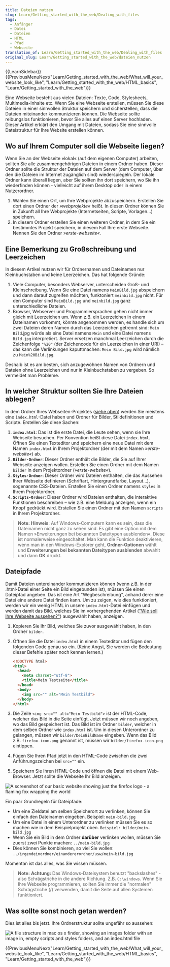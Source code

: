 ```yaml
---
title: Dateien nutzen
slug: Learn/Getting_started_with_the_web/Dealing_with_files
tags:
  - Anfänger
  - Datei
  - Dateien
  - HTML
  - Pfad
  - Webseite
translation_of: Learn/Getting_started_with_the_web/Dealing_with_files
original_slug: Learn/Getting_started_with_the_web/dateien_nutzen
---
```

{{LearnSidebar}}{{PreviousMenuNext("Learn/Getting_started_with_the_web/What_will_your_website_look_like", "Learn/Getting_started_with_the_web/HTML_basics", "Learn/Getting_started_with_the_web")}}

Eine Webseite besteht aus vielen Dateien: Texte, Code, Stylesheets, Multimedia-Inhalte etc. Wenn Sie eine Webseite erstellen, müssen Sie diese Dateien in einer sinnvollen Struktur speichern und sicherstellen, dass die Dateien miteinander kommunizieren können. Die Webseite sollte reibungslos funktionieren, bevor Sie alles auf einen Server hochladen. Dieser Artikel erklärt den Umgang mit Dateien, sodass Sie eine sinnvolle Dateistruktur für Ihre Website erstellen können.

## Wo auf Ihrem Computer soll die Webseite liegen?

Wenn Sie an der Webseite »lokal« (auf dem eigenen Computer) arbeiten, sollten Sie alle zusammengehörigen Dateien in einem Ordner haben. Dieser Ordner sollte die Struktur der Dateien auf dem Server (dem Computer, über den die Dateien im Internet zugänglich sind) wiederspiegeln. Der lokale Ordner kann überall liegen, aber Sie sollten ihn dort speichern, wo Sie ihn wiederfinden können - vielleicht auf ihrem Desktop oder in einem Nutzerordner.

1.  Wählen Sie einen Ort, um Ihre Webprojekte abzuspeichern. Erstellen Sie dort einen Ordner der _»webprojekte«_ heißt. In diesen Ordner können Sie in Zukunft all Ihre Webprojekte (Internetseiten, Scripte, Vorlagen…) speichern.
2.  In diesem Ordner erstellen Sie einen weiteren Ordner, in dem Sie ein bestimmtes Projekt speichern, in diesem Fall Ihre erste Webseite. Nennen Sie den Ordner _»erste-webseite«._

## Eine Bemerkung zu Großschreibung und Leerzeichen

In diesem Artikel nutzen wir für Ordnernamen und Dateinamen nur Kleinbuchstaben und keine Leerzeichen. Das hat folgende Gründe:

1.  Viele Computer, besonders Webserver, unterscheiden Groß- und Kleinschreibung. Wenn Sie eine Datei namens `MeinBild.jpg` abspeichern und dann darauf zugreifen möchten, funktoniert `meinbild.jpg` nicht. Für den Computer sind `MeinBild.jpg` und `meinbild.jpg` ganz unterschiedliche Dateien.
2.  Browser, Webserver und Programmiersprachen gehen nicht immer gleich mit Leerzeichen um. Wenn z.B. ein Leerzeichen in einem Dateinamen vorkommt, könnte angenommen werden, es handle sich um zwei Dateien deren Namen durch das Leerzeichen getrennt sind: `Mein Bild`.jpg würde als eine Datei namens `Mein` und eine Datei namens `Bild.jpg` interpretiert. Server ersetzen manchmal Leerzeichen durch die Zeichenfolge `"%20"` (der Zeichencode für ein Leerzeichen in einer URI) – das kann die Verlinkungen kaputtmachen: `Mein Bild.jpg` wird nämlich zu `Mein%20Bild.jpg`.

Deshalb ist es am besten, sich anzugewöhnen Namen von Ordnern und Dateien ohne Leerzeichen und nur in Kleinbuchstaben zu vergeben. So vermeidet man Probleme.

## In welcher Struktur sollten Sie Ihre Dateien ablegen?

In dem Ordner Ihres Webseiten-Projektes ([siehe oben](#websiteWo)) werden Sie meistens eine `index.html`-Datei haben und Ordner für Bilder, Stildefinitionen und Scripte. Erstellen Sie diese Sachen:

1.  **`index.html`**: Das ist die erste Datei, die Leute sehen, wenn sie Ihre Webseite besuchen. Per Konvention heißt diese Datei `index.html`. Öffnen Sie einen Texteditor und speichern eine neue Datei mit dem Namen `index.html` in Ihrem Projektordner (der mit dem Namen »_erste-website«_) ab.
2.  **`Bilder-Ordner`**: Dieser Ordner enthält die Bilder, die Sie auf Ihrer Webseite anzeigen wollen. Erstellen Sie einen Ordner mit dem Namen `bilder` in dem Projektordner (»_erste-website«_).
3.  **`Styles-Ordner`**: Dieser Ordner wird Dateien enthalten, die das Aussehen Ihrer Webseite definieren (Schriftart, Hintergrundfarbe, Layout…), sogenannte CSS-Dateien. Erstellen Sie einen Ordner namens `styles` in Ihrem Projektordner.
4.  **`Scripts-Ordner`**: Dieser Ordner wird Dateien enthalten, die interaktive Funktionen beschreiben – wie z.B. eine Meldung anzeigen, wenn ein Knopf gedrückt wird. Erstellen Sie einen Ordner mit den Namen `scripts` in Ihrem Projektordner.

> **Note:** **Hinweis**: Auf Windows-Computern kann es sein, dass die Dateinamen nicht ganz zu sehen sind. Es gibt eine Option mit dem Namen »Erweiterungen bei bekannten Dateitypen ausblenden«. Diese ist normalerweise eingeschaltet. Man kann die Funktion deaktivieren, wenn man in den Windows-Explorer geht, **Ordner-Optionen** wählt und **Erweiterungen bei bekannten Dateitypen ausblenden** abwählt und dann **OK** drückt.

## Dateipfade

Damit Dateien untereinander kommunizieren können (wenn z.B. in der .html-Datei einer Seite ein Bild eingebunden ist), müssen Sie einen Dateipfad angeben. Das ist eine Art "Wegbeschreibung", anhand derer eine Datei eine andere Datei finden kann. Um zu zeigen, wie dies funktioniert, werden wir ein wenig HTML in unsere `index.html`-Datei einfügen und werden damit das Bild, welches Sie im vorhergehenden Artikel (["Wie soll Ihre Webseite aussehen?"](/de/Learn/Getting_started_with_the_web/What_will_your_website_look_like)) ausgewählt haben, anzeigen.

1.  Kopieren Sie Ihr Bild, welches Sie zuvor ausgewählt haben, in den Ordner `bilder`.
2.  Öffnen Sie die Datei `index.html` in einem Texteditor und fügen den folgenden Code genau so ein. (Keine Angst, Sie werden die Bedeutung dieser Befehle später noch kennen lernen.)

    ```html
    <!DOCTYPE html>
    <html>
      <head>
        <meta charset="utf-8">
        <title>Mein Testseite</title>
      </head>
      <body>
        <img src="" alt="Mein Testbild">
      </body>
    </html>
    ```

3.  Die Zeile `<img src="" alt="Mein Testbild">` ist der HTML-Code, welcher das Bild in die Seite einfügt. Jetzt müssen wir noch angeben, wo das Bild gespeichert ist. Das Bild ist im Ordner `bilder`, welcher in dem selben Ordner wie `index.html` ist. Um in diesen Unterordner zu gelangen, müssen wir `bilder/DeinBildName` eingeben. Wenn das Bild z.B. `firefox-icon.png` genannt ist, müssen wir `bilder/firefox-icon.png` eintippen.
4.  Fügen Sie Ihren Pfad jetzt in den HTML-Code zwischen die zwei Anführungszeichen bei `src=""` ein.
5.  Speichern Sie Ihren HTML-Code und öffnen die Datei mit einem Web-Browser. Jetzt sollte die Webseite Ihr Bild anzeigen.

![A screenshot of our basic website showing just the firefox logo - a flaming fox wrapping the world](https://mdn.mozillademos.org/files/9229/website-screenshot.png)

Ein paar Grundregeln für Dateipfade:

- Um eine Zieldatei am selben Speicherort zu verlinken, können Sie einfach den Dateinamen eingeben. Beispiel: `mein-bild.jpg`
- Um eine Datei in einem Unterordner zu verlinken müssen Sie es so machen wie in dem Beispielprojekt oben. `Beispiel: bilder/mein-bild.jpg`
- Wenn Sie ein Bild in dem Ordner **darüber** verlinken wollen, müssen Sie zuerst zwei Punkte machen: `../mein-bild.jpg`
- Dies können Sie kombinieren, so viel Sie wollen: `../irgendeinordner/einandererordner/usw/mein-bild.jpg`

Momentan ist das alles, was Sie wissen müssen.

> **Note:** **Achtung:** Das Windows-Dateisystem benutzt "backslashes" - also Schrägstriche in die andere Richtung. Z.B. `C:\windows`. Wenn Sie Ihre Webseite programmieren, sollten Sie immer die "normalen" Schrägstriche (/) verwenden, damit die Seite auf allen Systemen funktioniert.

## Was sollte sonst noch getan werden?

Dies ist alles bis jetzt. Ihre Ordnerstruktur sollte ungefähr so aussehen:

![A file structure in mac os x finder, showing an images folder with an image in, empty scripts and styles folders, and an index.html file](https://mdn.mozillademos.org/files/9231/file-structure.png)

{{PreviousMenuNext("Learn/Getting_started_with_the_web/What_will_your_website_look_like", "Learn/Getting_started_with_the_web/HTML_basics", "Learn/Getting_started_with_the_web")}}
